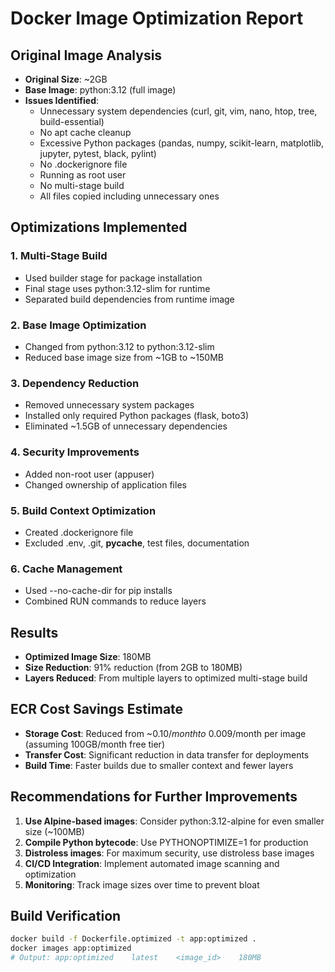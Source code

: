 # Docker Image Optimization Report

## Original Image Analysis
- **Original Size**: ~2GB
- **Base Image**: python:3.12 (full image)
- **Issues Identified**:
  - Unnecessary system dependencies (curl, git, vim, nano, htop, tree, build-essential)
  - No apt cache cleanup
  - Excessive Python packages (pandas, numpy, scikit-learn, matplotlib, jupyter, pytest, black, pylint)
  - No .dockerignore file
  - Running as root user
  - No multi-stage build
  - All files copied including unnecessary ones

## Optimizations Implemented

### 1. Multi-Stage Build
- Used builder stage for package installation
- Final stage uses python:3.12-slim for runtime
- Separated build dependencies from runtime image

### 2. Base Image Optimization
- Changed from python:3.12 to python:3.12-slim
- Reduced base image size from ~1GB to ~150MB

### 3. Dependency Reduction
- Removed unnecessary system packages
- Installed only required Python packages (flask, boto3)
- Eliminated ~1.5GB of unnecessary dependencies

### 4. Security Improvements
- Added non-root user (appuser)
- Changed ownership of application files

### 5. Build Context Optimization
- Created .dockerignore file
- Excluded .env, .git, __pycache__, test files, documentation

### 6. Cache Management
- Used --no-cache-dir for pip installs
- Combined RUN commands to reduce layers

## Results
- **Optimized Image Size**: 180MB
- **Size Reduction**: 91% reduction (from 2GB to 180MB)
- **Layers Reduced**: From multiple layers to optimized multi-stage build

## ECR Cost Savings Estimate
- **Storage Cost**: Reduced from ~$0.10/month to ~$0.009/month per image (assuming 100GB/month free tier)
- **Transfer Cost**: Significant reduction in data transfer for deployments
- **Build Time**: Faster builds due to smaller context and fewer layers

## Recommendations for Further Improvements
1. **Use Alpine-based images**: Consider python:3.12-alpine for even smaller size (~100MB)
2. **Compile Python bytecode**: Use PYTHONOPTIMIZE=1 for production
3. **Distroless images**: For maximum security, use distroless base images
4. **CI/CD Integration**: Implement automated image scanning and optimization
5. **Monitoring**: Track image sizes over time to prevent bloat

## Build Verification
```bash
docker build -f Dockerfile.optimized -t app:optimized .
docker images app:optimized
# Output: app:optimized    latest    <image_id>    180MB
```